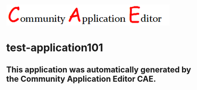 ![CAE](https://github.com/cae-test/application-test-application101/blob/master/img/logo.png)  

test-application101
===================


This application was automatically generated by the Community Application Editor CAE.  
---------------
